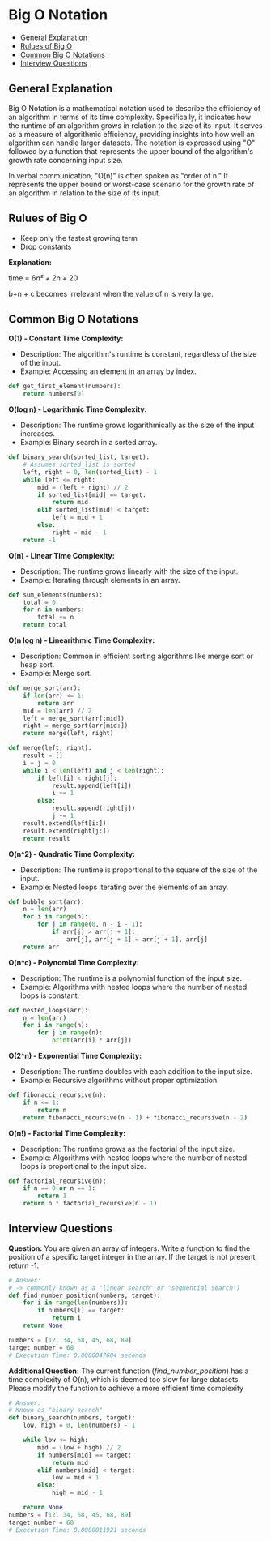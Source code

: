 # Big O Notation

- [General Explanation](#general-explanation)
- [Rulues of Big O](#rulues-of-big-o)
- [Common Big O Notations](#common-big-o-notations)
- [Interview Questions](#interview-questions)

## General Explanation
Big O Notation is a mathematical notation used to describe the efficiency of an algorithm in terms of its time complexity. Specifically, it indicates how the runtime of an algorithm grows in relation to the size of its input. It serves as a measure of algorithmic efficiency, providing insights into how well an algorithm can handle larger datasets. The notation is expressed using "O" followed by a function that represents the upper bound of the algorithm's growth rate concerning input size.

In verbal communication, "O(n)" is often spoken as "order of n." It represents the upper bound or worst-case scenario for the growth rate of an algorithm in relation to the size of its input.

## Rulues of Big O

- Keep only the fastest growing term
- Drop constants

**Explanation:**

time = 6*n² + 2*n + 20 

b+n + c becomes irrelevant when the value of n is very large.

## Common Big O Notations

**O(1) - Constant Time Complexity:**

- Description: The algorithm's runtime is constant, regardless of the size of the input.
- Example: Accessing an element in an array by index.
```python
def get_first_element(numbers):
    return numbers[0]
```

**O(log n) - Logarithmic Time Complexity:**

- Description: The runtime grows logarithmically as the size of the input increases.
- Example: Binary search in a sorted array.
```python
def binary_search(sorted_list, target):
    # Assumes sorted_list is sorted
    left, right = 0, len(sorted_list) - 1
    while left <= right:
        mid = (left + right) // 2
        if sorted_list[mid] == target:
            return mid
        elif sorted_list[mid] < target:
            left = mid + 1
        else:
            right = mid - 1
    return -1
```

**O(n) - Linear Time Complexity:**

- Description: The runtime grows linearly with the size of the input.
- Example: Iterating through elements in an array.
```python
def sum_elements(numbers):
    total = 0
    for n in numbers:
        total += n
    return total
```

**O(n log n) - Linearithmic Time Complexity:**

- Description: Common in efficient sorting algorithms like merge sort or heap sort.
- Example: Merge sort.
```python
def merge_sort(arr):
    if len(arr) <= 1:
        return arr
    mid = len(arr) // 2
    left = merge_sort(arr[:mid])
    right = merge_sort(arr[mid:])
    return merge(left, right)

def merge(left, right):
    result = []
    i = j = 0
    while i < len(left) and j < len(right):
        if left[i] < right[j]:
            result.append(left[i])
            i += 1
        else:
            result.append(right[j])
            j += 1
    result.extend(left[i:])
    result.extend(right[j:])
    return result
```

**O(n^2) - Quadratic Time Complexity:**

- Description: The runtime is proportional to the square of the size of the input.
- Example: Nested loops iterating over the elements of an array.
```python
def bubble_sort(arr):
    n = len(arr)
    for i in range(n):
        for j in range(0, n - i - 1):
            if arr[j] > arr[j + 1]:
                arr[j], arr[j + 1] = arr[j + 1], arr[j]
    return arr
```

**O(n^c) - Polynomial Time Complexity:**

- Description: The runtime is a polynomial function of the input size.
- Example: Algorithms with nested loops where the number of nested loops is constant.
```python
def nested_loops(arr):
    n = len(arr)
    for i in range(n):
        for j in range(n):
            print(arr[i] * arr[j])
```

**O(2^n) - Exponential Time Complexity:**

- Description: The runtime doubles with each addition to the input size.
- Example: Recursive algorithms without proper optimization.
```python
def fibonacci_recursive(n):
    if n <= 1:
        return n
    return fibonacci_recursive(n - 1) + fibonacci_recursive(n - 2)
```

**O(n!) - Factorial Time Complexity:**

- Description: The runtime grows as the factorial of the input size.
- Example: Algorithms with nested loops where the number of nested loops is proportional to the input size.
```python
def factorial_recursive(n):
    if n == 0 or n == 1:
        return 1
    return n * factorial_recursive(n - 1)
```

## Interview Questions

**Question:** You are given an array of integers. Write a function to find the position of a specific target integer in the array. If the target is not present, return -1.

```python
# Answer:
# -> commonly known as a "linear search" or "sequential search")
def find_number_position(numbers, target):
    for i in range(len(numbers)):
        if numbers[i] == target:
            return i
    return None

numbers = [12, 34, 68, 45, 68, 89]
target_number = 68
# Execution Time: 0.0000047684 seconds
```

**Additional Question:** The current function (_find_number_position_) has a time complexity of O(n), which is deemed too slow for large datasets. Please modify the function to achieve a more efficient time complexity

```python
# Answer:
# Known as "binary search"
def binary_search(numbers, target):
    low, high = 0, len(numbers) - 1

    while low <= high:
        mid = (low + high) // 2
        if numbers[mid] == target:
            return mid
        elif numbers[mid] < target:
            low = mid + 1
        else:
            high = mid - 1

    return None
numbers = [12, 34, 68, 45, 68, 89]
target_number = 68
# Execution Time: 0.0000011921 seconds
```

